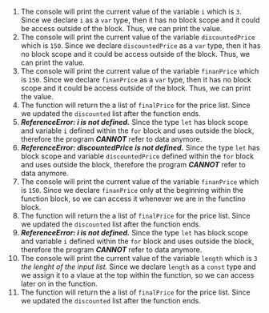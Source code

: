 1. The console will print the current value of the variable ```i``` which is ```3```. Since we declare ```i``` as a ```var``` type, then it has no block scope and it could be access outside of the block. Thus, we can print the value.
2. The console will print the current value of the variable ```discountedPrice``` which is ```150```. Since we declare ```discountedPrice``` as a ```var``` type, then it has no block scope and it could be access outside of the block. Thus, we can print the value.
3. The console will print the current value of the variable ```finanPrice``` which is ```150```. Since we declare ```finanPrice``` as a ```var``` type, then it has no block scope and it could be access outside of the block. Thus, we can print the value.
4. The function will return the a list of ```finalPrice``` for the price list. Since we updated the ```discounted``` list after the function ends.
5.  ___ReferenceError: i is not defined.___ Since the type ```let``` has block scope and variable ```i``` defined within the ```for``` block and uses outside the block, therefore the program **_CANNOT_** refer to data anymore.
6.  ___ReferenceError: discountedPrice is not defined.___ Since the type ```let``` has block scope and variable ```discountedPrice``` defined within the ```for``` block and uses outside the block, therefore the program **_CANNOT_** refer to data anymore.
7. The console will print the current value of the variable ```finanPrice``` which is ```150```. Since we declare ```finanPrice``` only at the beginning within the function block, so we can access it whenever we are in the functino block.
8. The function will return the a list of ```finalPrice``` for the price list. Since we updated the ```discounted``` list after the function ends.
9. ___ReferenceError: i is not defined.___ Since the type ```let``` has block scope and variable ```i``` defined within the ```for``` block and uses outside the block, therefore the program **_CANNOT_** refer to data anymore.
10. The console will print the current value of the variable ```length``` which is ```3``` *the lenght of the input list.* Since we declare ```length``` as a ```const``` type and we assign it to a vlaue at the top within the function, so we can access later on in the function.
11. The function will return the a list of ```finalPrice``` for the price list. Since we updated the ```discounted``` list after the function ends.